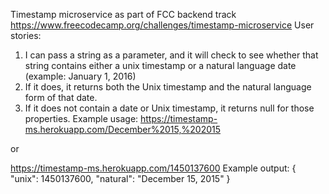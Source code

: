 Timestamp microservice as part of FCC backend track https://www.freecodecamp.org/challenges/timestamp-microservice
User stories:
1) I can pass a string as a parameter, and it will check to see whether that string contains either a unix timestamp or a natural language date (example: January 1, 2016)
2) If it does, it returns both the Unix timestamp and the natural language form of that date.
3) If it does not contain a date or Unix timestamp, it returns null for those properties.
Example usage:
https://timestamp-ms.herokuapp.com/December%2015,%202015

or 

https://timestamp-ms.herokuapp.com/1450137600
Example output:
{ "unix": 1450137600, "natural": "December 15, 2015" }
